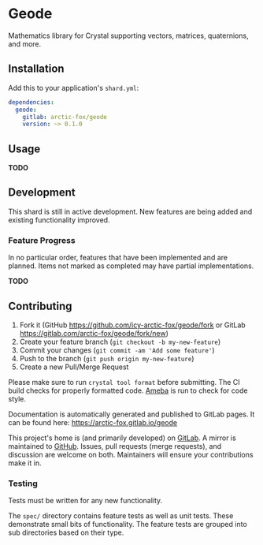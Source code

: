 Geode
=====

Mathematics library for Crystal supporting vectors, matrices, quaternions, and more.

Installation
------------

Add this to your application's `shard.yml`:

```yaml
dependencies:
  geode:
    gitlab: arctic-fox/geode
    version: ~> 0.1.0
```

Usage
-----

**TODO**

Development
-----------

This shard is still in active development.
New features are being added and existing functionality improved.

### Feature Progress

In no particular order, features that have been implemented and are planned.
Items not marked as completed may have partial implementations.

**TODO**

Contributing
------------

1. Fork it (GitHub <https://github.com/icy-arctic-fox/geode/fork> or GitLab <https://gitlab.com/arctic-fox/geode/fork/new>)
2. Create your feature branch (`git checkout -b my-new-feature`)
3. Commit your changes (`git commit -am 'Add some feature'`)
4. Push to the branch (`git push origin my-new-feature`)
5. Create a new Pull/Merge Request

Please make sure to run `crystal tool format` before submitting.
The CI build checks for properly formatted code.
[Ameba](https://crystal-ameba.github.io/) is run to check for code style.

Documentation is automatically generated and published to GitLab pages.
It can be found here: https://arctic-fox.gitlab.io/geode

This project's home is (and primarily developed) on [GitLab](https://gitlab.com/arctic-fox/geode).
A mirror is maintained to [GitHub](https://github.com/icy-arctic-fox/geode).
Issues, pull requests (merge requests), and discussion are welcome on both.
Maintainers will ensure your contributions make it in.

### Testing

Tests must be written for any new functionality.

The `spec/` directory contains feature tests as well as unit tests.
These demonstrate small bits of functionality.
The feature tests are grouped into sub directories based on their type.

